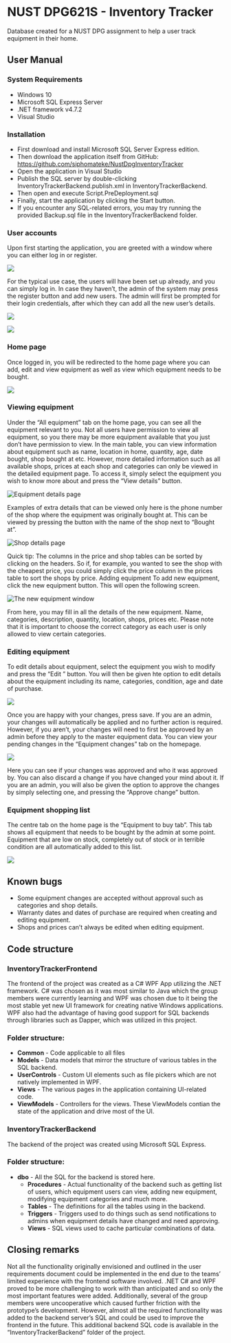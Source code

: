# NUST DPG621S - Inventory Tracker
Database created for a NUST DPG assignment to help a user track equipment in their home.

## User Manual
### System Requirements
- Windows 10
- Microsoft SQL Express Server
- .NET framework v4.7.2
- Visual Studio

### Installation
- First download and install Microsoft SQL Server Express edition.
- Then download the application itself from GitHub: https://github.com/siphomateke/NustDpgInventoryTracker
- Open the application in Visual Studio
- Publish the SQL server by double-clicking InventoryTrackerBackend.publish.xml in InventoryTrackerBackend.
- Then open and execute Script.PreDeployment.sql
- Finally, start the application by clicking the Start button.
- If you encounter any SQL-related errors, you may try running the provided Backup.sql file in the InventoryTrackerBackend folder.

### User accounts
Upon first starting the application, you are greeted with a window where you can either log in or register.

![](./images/user-accounts.png)

For the typical use case, the users will have been set up already, and you can simply log in. In case they haven’t, the admin of the system may press the register button and add new users. The admin will first be prompted for their login credentials, after which they can add all the new user’s details.

![](./images/register-details.png)

![](./images/login-success.png)

### Home page
Once logged in, you will be redirected to the home page where you can add, edit and view equipment as well as view which equipment needs to be bought.

![](./images/home-page.png)

### Viewing equipment
Under the “All equipment” tab on the home page, you can see all the equipment relevant to you. Not all users have permission to view all equipment, so you there may be more equipment available that you just don’t have permission to view. In the main table, you can view information about equipment such as name, location in home, quantity, age, date bought, shop bought at etc. However, more detailed information such as all available shops, prices at each shop and categories can only be viewed in the detailed equipment page. To access it, simply select the equipment you wish to know more about and press the “View details” button.


![Equipment details page](./images/equipment-details.png)

Examples of extra details that can be viewed only here is the phone number of the shop 
where the equipment was originally bought at. This can be viewed by pressing the button with the name of the shop next to “Bought at”.


![Shop details page](./images/shop-details.png)

Quick tip: The columns in the price and shop tables can be sorted by clicking on the headers. So if, for example, you wanted to see the shop with the cheapest price, you could simply click the price column in the prices table to sort the shops by price.
Adding equipment
To add new equipment, click the new equipment button. This will open the following screen.

![The new equipment window](./images/new-equipment.png)

From here, you may fill in all the details of the new equipment. Name, categories, description, quantity, location, shops, prices etc. Please note that it is important to choose the correct category as each user is only allowed to view certain categories.

### Editing equipment
To edit details about equipment, select the equipment you wish to modify and press the “Edit ” button. You will then be given hte option to edit details about the equipment including its name, categories, condition, age and date of purchase.

![](./images/edit-equipment.png)

Once you are happy with your changes, press save. If you are an admin, your changes will automatically be applied and no further action is required. However, if you aren’t, your changes will need to first be approved by an admin before they apply to the master equipment data. You can view your pending changes in the “Equipment changes” tab on the homepage. 

![](./images/equipment-changes.png)

Here you can see if your changes was approved and who it was approved by. You can also discard a change if you have changed your mind about it. If you are an admin, you will also be given the option to approve the changes by simply selecting one, and pressing the “Approve change” button.
### Equipment shopping list
The centre tab on the home page is the “Equipment to buy tab”. This tab shows all equipment that needs to be bought by the admin at some point. Equipment that are low on stock, completely out of stock or in terrible condition are all automatically added to this list.

![](./images/equipment-to-buy.png)

## Known bugs
- Some equipment changes are accepted without approval such as categories and shop details.
- Warranty dates and dates of purchase are required when creating and editing equipment.
- Shops and prices can’t always be edited when editing equipment.

## Code structure
### InventoryTrackerFrontend
The frontend of the project was created as a C# WPF App utilizing the .NET framework. C# was chosen as it was most similar to Java which the group members were currently learning and WPF was chosen due to it being the most stable yet new UI framework for creating native Windows applications. WPF also had the advantage of having good support for SQL backends through libraries such as Dapper, which was utilized in this project.

### Folder structure:
- **Common** - Code applicable to all files
- **Models** - Data models that mirror the structure of various tables in the SQL backend.
- **UserControls** - Custom UI elements such as file pickers which are not natively implemented in WPF.
- **Views** - The various pages in the application containing UI-related code.
- **ViewModels** - Controllers for the views. These ViewModels contian the state of the application and drive most of the UI.

### InventoryTrackerBackend
The backend of the project was created using Microsoft SQL Express.

### Folder structure:
- **dbo** - All the SQL for the backend is stored here.
  - **Procedures** - Actual functionality of the backend such as getting list of users, which equipment users can view, adding new equipment, modifying equipment categories and much more.
  - **Tables** - The definitions for all the tables using in the backend.
  - **Triggers** - Triggers used to do things such as send notifications to admins when equipment details have changed and need approving.
  - **Views** - SQL views used to cache particular combinations of data.

## Closing remarks
Not all the functionality originally envisioned and outlined in the user requirements document could be implemented in the end due to the teams’ limited experience with the frontend software involved. .NET C# and WPF proved to be more challenging to work with than anticipated and so only the most important features were added. Additionally, several of the group members were uncooperative which caused further friction with the prototype’s development. However, almost all the required functionality was added to the backend server’s SQL and could be used to improve the frontend in the future. This additional backend SQL code is available in the “InventoryTrackerBackend” folder of the project.